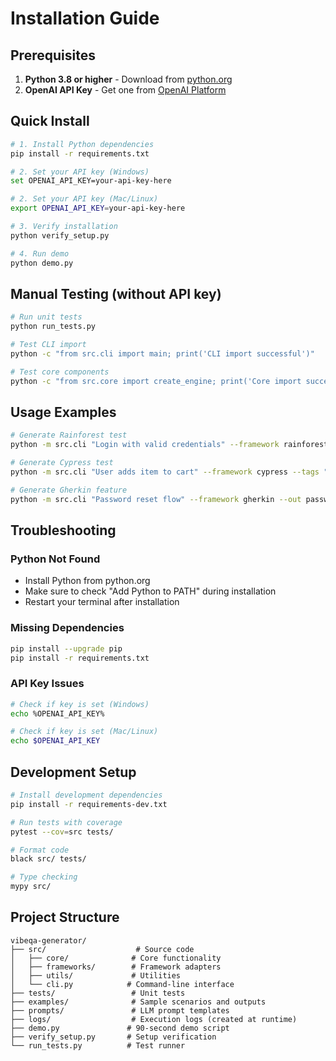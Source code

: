 # Installation Guide

## Prerequisites

1. **Python 3.8 or higher** - Download from [python.org](https://python.org/downloads/)
2. **OpenAI API Key** - Get one from [OpenAI Platform](https://platform.openai.com/api-keys)

## Quick Install

```bash
# 1. Install Python dependencies
pip install -r requirements.txt

# 2. Set your API key (Windows)
set OPENAI_API_KEY=your-api-key-here

# 2. Set your API key (Mac/Linux)
export OPENAI_API_KEY=your-api-key-here

# 3. Verify installation
python verify_setup.py

# 4. Run demo
python demo.py
```

## Manual Testing (without API key)

```bash
# Run unit tests
python run_tests.py

# Test CLI import
python -c "from src.cli import main; print('CLI import successful')"

# Test core components
python -c "from src.core import create_engine; print('Core import successful')"
```

## Usage Examples

```bash
# Generate Rainforest test
python -m src.cli "Login with valid credentials" --framework rainforest --base-url https://example.com

# Generate Cypress test
python -m src.cli "User adds item to cart" --framework cypress --tags "e2e,cart"

# Generate Gherkin feature
python -m src.cli "Password reset flow" --framework gherkin --out password-reset.feature
```

## Troubleshooting

### Python Not Found
- Install Python from python.org
- Make sure to check "Add Python to PATH" during installation
- Restart your terminal after installation

### Missing Dependencies
```bash
pip install --upgrade pip
pip install -r requirements.txt
```

### API Key Issues
```bash
# Check if key is set (Windows)
echo %OPENAI_API_KEY%

# Check if key is set (Mac/Linux)
echo $OPENAI_API_KEY
```

## Development Setup

```bash
# Install development dependencies
pip install -r requirements-dev.txt

# Run tests with coverage
pytest --cov=src tests/

# Format code
black src/ tests/

# Type checking
mypy src/
```

## Project Structure

```
vibeqa-generator/
├── src/                    # Source code
│   ├── core/              # Core functionality
│   ├── frameworks/        # Framework adapters
│   ├── utils/             # Utilities
│   └── cli.py            # Command-line interface
├── tests/                 # Unit tests
├── examples/              # Sample scenarios and outputs
├── prompts/               # LLM prompt templates
├── logs/                  # Execution logs (created at runtime)
├── demo.py               # 90-second demo script
├── verify_setup.py       # Setup verification
└── run_tests.py          # Test runner
```

